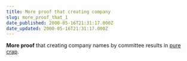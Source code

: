 ```yaml
---
title: More proof that creating company
slug: more_proof_that_1
date_published: 2000-05-16T21:31:17.000Z
date_updated: 2000-05-16T21:31:17.000Z
---
```


**More proof** that creating company names by committee results in [pure crap](http://news.cnet.com/news/0-1007-200-1883480.html?tag=st.ne.1002.thed.ni).
